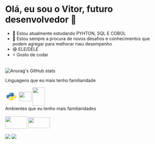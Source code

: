 # Olá, eu sou o Vitor, futuro desenvolvedor 👋

- 🌱 Estou atualmente estudando PYHTON, SQL E COBOL
- 👯 Estou sempre a procura de novos desafios e conhecimentos que podem agregar para melhorar nwu desempenho
- 😄 ELE/DELE
- ⚡ Gosto de codar
##

![Anurag's GitHub stats](https://github-readme-stats.vercel.app/api?username=VitorSal3s&show_icons=true&theme=transparent)

Linguagens que eu mais tenho familiaridade
<div>
  <img align="center" height="30" width="40" src="https://raw.githubusercontent.com/devicons/devicon/master/icons/python/python-original.svg">
  <img align="center" height="30" width="40" src="https://cdn.jsdelivr.net/gh/devicons/devicon@latest/icons/azuresqldatabase/azuresqldatabase-original.svg">
  <img align="center" height="60" width="40" src="https://cdn.jsdelivr.net/gh/devicons/devicon@latest/icons/mysql/mysql-original-wordmark.svg">
</div>
Ambientes que eu tenho mais familiaridades
<div  style="display: inline_block"><br>
  <img align="center" height="40" width="70" src="https://cdn.jsdelivr.net/gh/devicons/devicon@latest/icons/pycharm/pycharm-original.svg">
  
  <img align="center" height="35" width="70" src="https://cdn.jsdelivr.net/gh/devicons/devicon@latest/icons/vscode/vscode-original.svg" />
          
          
</div>

<div style="display: inline_block"><br> 
  <a href = vitor218602@gmail.com"><img src="https://img.shields.io/badge/-Gmail-%23333?style=for-the-badge&logo=gmail&logoColor=white" target="_blank"></a>
  <a href="https://www.linkedin.com/in/vitor-gabriel-sales-de-sousa-823a82285" target="_blank"><img src="https://img.shields.io/badge/-LinkedIn-%230077B5?style=for-the-badge&logo=linkedin&logoColor=white" target="_blank"></a> 
  
</div>
